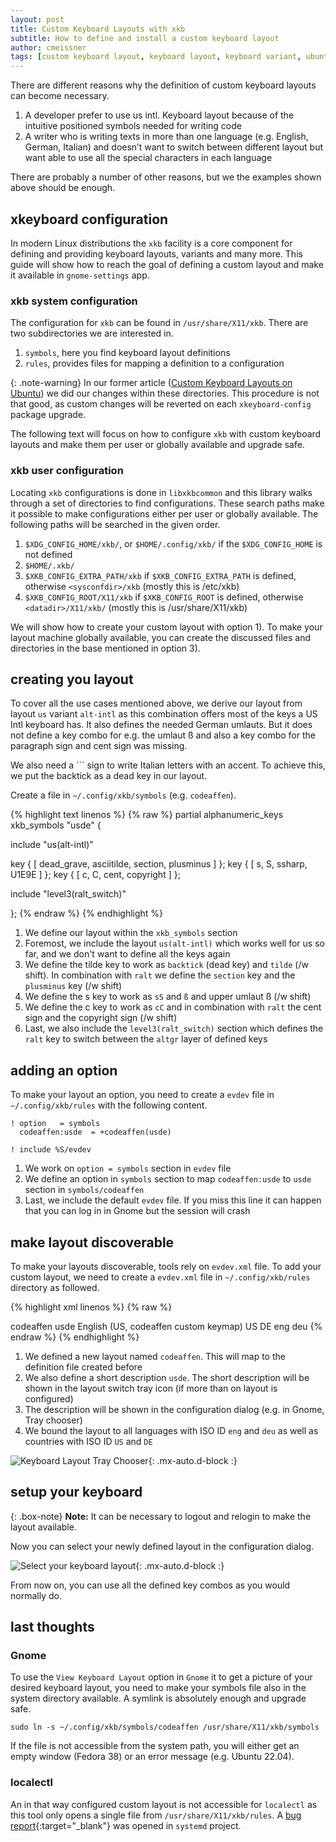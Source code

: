 ```yaml
---
layout: post
title: Custom Keyboard Layouts with xkb
subtitle: How to define and install a custom keyboard layout
author: cmeissner
tags: [custom keyboard layout, keyboard layout, keyboard variant, ubuntu, fedora, X11, xkb, Wayland]
---
```


There are different reasons why the definition of custom keyboard layouts can become necessary.

1. A developer prefer to use us intl. Keyboard layout because of the intuitive positioned symbols needed for writing code
2. A writer who is writing texts in more than one language (e.g. English, German, Italian) and doesn’t want to switch between different layout but want able to use all the special characters in each language

There are probably a number of other reasons, but we the examples shown above should be enough.

## xkeyboard configuration

In modern Linux distributions the `xkb` facility is a core component for defining and providing keyboard layouts, variants and many more. This guide will show how to reach the goal of defining a custom layout and make it available in `gnome-settings` app.

### xkb system configuration

The configuration for `xkb` can be found in `/usr/share/X11/xkb`. There are two subdirectories we are interested in.

1. `symbols`, here you find keyboard layout definitions
2. `rules`, provides files for mapping a definition to a configuration

{: .note-warning}
In our former article ([Custom Keyboard Layouts on Ubuntu](../2022-02-07-custom-keyboard-layout)) we did our changes within these directories. This procedure is not that good, as custom changes will be reverted on each `xkeyboard-config` package upgrade.

The following text will focus on how to configure `xkb` with custom keyboard layouts and make them per user or globally available and upgrade safe.

### xkb user configuration

Locating `xkb` configurations is done in `libxkbcommon` and this library walks through a set of directories to find configurations. These search paths make it possible to make configurations either per user or globally available. The following paths will be searched in the given order.

1. `$XDG_CONFIG_HOME/xkb/`, or `$HOME/.config/xkb/` if the `$XDG_CONFIG_HOME` is not defined
2. `$HOME/.xkb/`
3. `$XKB_CONFIG_EXTRA_PATH/xkb` if `$XKB_CONFIG_EXTRA_PATH` is defined, otherwise `<sysconfdir>/xkb` (mostly this is /etc/xkb)
4. `$XKB_CONFIG_ROOT/X11/xkb` if `$XKB_CONFIG_ROOT` is defined, otherwise `<datadir>/X11/xkb/` (mostly this is /usr/share/X11/xkb)

We will show how to create your custom layout with option 1). To make your layout machine globally available, you can create the discussed files and directories in the base mentioned in option 3).

## creating you layout

To cover all the use cases mentioned above, we derive our layout from layout `us` variant `alt-intl` as this combination offers most of the keys a US Intl keyboard has. It also defines the needed German umlauts. But it does not define a key combo for e.g. the umlaut ß and also a key combo for the paragraph sign and cent sign was missing.

We also need a ``` sign to write Italian letters with an accent. To achieve this, we put the backtick as a dead key in our layout.

Create a file in `~/.config/xkb/symbols` (e.g. `codeaffen`).

<!-- markdownlint-disable MD033 -->
{% highlight text linenos %}
{% raw %}
partial alphanumeric_keys
xkb_symbols "usde" {

   include "us(alt-intl)"

   key <TLDE> { [ dead_grave, asciitilde, section,    plusminus    ] };
   key <AC02> { [          s,          S,  ssharp,    U1E9E        ] };
   key <AB03> { [          c,          C,    cent,    copyright    ] };

   include "level3(ralt_switch)"

};
{% endraw %}
{% endhighlight %}
<!-- markdownlint-enable MD033 -->

1. We define our layout within the `xkb_symbols` section
2. Foremost, we include the layout `us(alt-intl)` which works well for us so far, and we don't want to define all the keys again
3. We define the tilde key to work as `backtick` (dead key) and `tilde` (/w shift). In combination with `ralt` we define the `section` key and the `plusminus` key (/w shift)
4. We define the s key to work as `sS` and `ß` and upper umlaut ß (/w shift)
5. We define the c key to work as `cC` and in combination with `ralt` the cent sign and the copyright sign  (/w shift)
6. Last, we also include the `level3(ralt_switch)` section which defines the `ralt` key to switch between the `altgr` layer of defined keys

## adding an option

To make your layout an option, you need to create a `evdev` file in `~/.config/xkb/rules` with the following content.

```evdev
! option   = symbols
  codeaffen:usde  = +codeaffen(usde)

! include %S/evdev
```

1. We work on `option = symbols` section in `evdev` file
2. We define an option in `symbols` section to map `codeaffen:usde` to `usde` section in `symbols/codeaffen`
3. Last, we include the default `evdev` file. If you miss this line it can happen that you can log in in Gnome but the session will crash

## make layout discoverable

To make your layouts discoverable, tools rely on `evdev.xml` file. To add your custom layout, we need to create a `evdev.xml` file in `~/.config/xkb/rules` directory as followed.

<!-- markdownlint-disable MD033 -->
{% highlight xml linenos %}
{% raw %}
<?xml version="1.0" encoding="UTF-8"?>
<!DOCTYPE xkbConfigRegistry SYSTEM "xkb.dtd">
<xkbConfigRegistry version="1.1">
  <layoutList>
    <layout>
      <configItem>
        <name>codeaffen</name>
        <shortDescription>usde</shortDescription>
        <description>English (US, codeaffen custom keymap)</description>
        <countryList>
          <iso3166Id>US</iso3166Id>
          <iso3166Id>DE</iso3166Id>
        </countryList>
        <languageList>
          <iso639Id>eng</iso639Id>
          <iso639Id>deu</iso639Id>
        </languageList>
      </configItem>
    </layout>
  </layoutList>
</xkbConfigRegistry>
{% endraw %}
{% endhighlight %}
<!-- markdownlint-enable MD033 -->

1. We defined a new layout named `codeaffen`. This will map to the definition file created before
2. We also define a short description  `usde`. The short description will be shown in the layout switch tray icon (if more than on layout is configured)
3. The description will be shown in the configuration dialog (e.g. in Gnome, Tray chooser)
4. We bound the layout to all languages with ISO ID `eng` and `deu` as well as countries with ISO ID `US` and `DE`

![Keyboard Layout Tray Chooser](../assets/img/select_keyboard_layout_tray.png){: .mx-auto.d-block :}

## setup your keyboard

{: .box-note}
**Note:** It can be necessary to logout and relogin to make the layout available.

Now you can select your newly defined layout in the configuration dialog.

![Select your keyboard layout](../assets/img/select_keyboard_layout_fedora.png){: .mx-auto.d-block :}

From now on, you can use all the defined key combos as you would normally do.

## last thoughts

### Gnome

To use the `View Keyboard Layout` option in `Gnome` it to get a picture of your desired keyboard layout, you need to make your symbols file also in the system directory available. A symlink is absolutely enough and upgrade safe.

```shell
sudo ln -s ~/.config/xkb/symbols/codeaffen /usr/share/X11/xkb/symbols
```

If the file is not accessible from the system path, you will either get an empty window (Fedora 38) or an error message (e.g. Ubuntu 22.04).

### localectl

An in that way configured custom layout is not accessible for `localectl` as this tool only opens a single file from `/usr/share/X11/xkb/rules`. A [bug report](https://github.com/systemd/systemd/issues/29178){:target="_blank"} was opened in `systemd` project.
